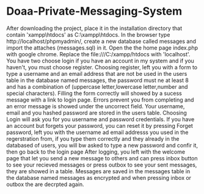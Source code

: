# Doaa-Private-Messaging-System
After downloading the project, place it in the installation directory that contain 'xampp\htdocs' as C:\xampp\htdocs.
In the browser type http://localhost/phpmyadmin/, create a new database called messages and import the attaches (messages.sql) in it.
Open the the home page index.php with google chrome.
Replace the file:///C:/xampp/htdocs with 'localhost'.
You have two choose login if you have an account in my system and if you haven't, you must choose register.
Choosing register, left you with a form to type a username and an email address that are not be used in the users table in the database named messages, the password must ne at least 8 and has a combination of (uppercase letter,lowercase letter,number and special characters). Filling the form correctly will showed by a sucess message with a link to login page. Errors prevent you from completing and an error message is showed under the uncorrect field. Your username, email and you hashed password are stored in the users table.
Choosing Login will ask you for you username and password credentials. If you have an account but forgets your password, you can reset it by pressing Forget password, left you with the username ad email addresss you used in the regerstration from, if you type them correctly and they already in the databased of users, you will bw asked to type a new password and confir it, then go back to the login page
After logging, you left with the welcome page that let you send a new message to others and can press inbox button to see your recieved messages or press outbox to see your sent messages, they are showed in a table. 
Messages are saved in the messages table in the database named messages as encrypted and when pressing inbox or outbox the are decrpted again.

